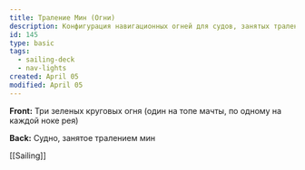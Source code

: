 ```yaml
---
title: Траление Мин (Огни)
description: Конфигурация навигационных огней для судов, занятых тралением мин
id: 145
type: basic
tags:
  - sailing-deck
  - nav-lights
created: April 05
modified: April 05
---
```

**Front:**
Три зеленых круговых огня (один на топе мачты, по одному на каждой ноке рея)

**Back:**
Судно, занятое тралением мин

[[Sailing]] 